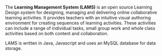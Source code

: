 The <b>Learning Management System (LAMS)</b> is an open source Learning Design system for designing, managing and delivering online collaborative learning activities. It provides teachers with an intuitive visual authoring environment for creating sequences of learning activities. These activities can include a range of individual tasks, small group work and whole class activities based on both content and collaboration.

LAMS is written in Java, Javascript and uses an MySQL database for data storage. 
